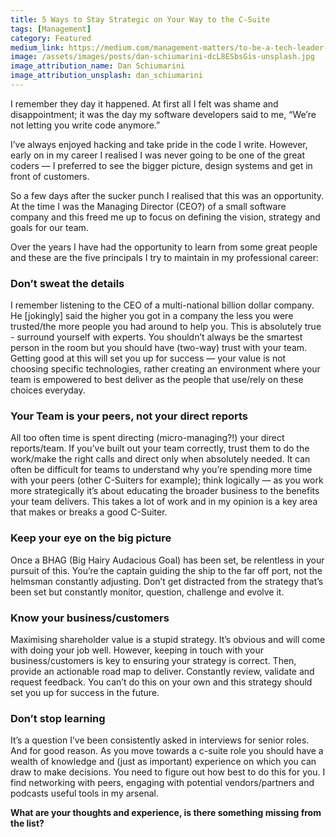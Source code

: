 ```yaml
---
title: 5 Ways to Stay Strategic on Your Way to the C-Suite
tags: [Management]
category: Featured
medium_link: https://medium.com/management-matters/to-be-a-tech-leader-kill-the-tech-talk-bd85b6723d52
image: /assets/images/posts/dan-schiumarini-dcL8ESbsGis-unsplash.jpg
image_attribution_name: Dan Schiumarini
image_attribution_unsplash: dan_schiumarini
---
```

I remember they day it happened. At first all I felt was shame and disappointment; it was the day my software developers said to me, “We’re not letting you write code anymore.”
<!-- readmore -->
I’ve always enjoyed hacking and take pride in the code I write. However, early on in my career I realised I was never going to be one of the great coders — I preferred to see the bigger picture, design systems and get in front of customers.

So a few days after the sucker punch I realised that this was an opportunity. At the time I was the Managing Director (CEO?) of a small software company and this freed me up to focus on defining the vision, strategy and goals for our team.

Over the years I have had the opportunity to learn from some great people and these are the five principals I try to maintain in my professional career:

### Don’t sweat the details

I remember listening to the CEO of a multi-national billion dollar company. He [jokingly] said the higher you got in a company the less you were trusted/the more people you had around to help you. This is absolutely true - surround yourself with experts. You shouldn’t always be the smartest person in the room but you should have (two-way) trust with your team. Getting good at this will set you up for success — your value is not choosing specific technologies, rather creating an environment where your team is empowered to best deliver as the people that use/rely on these choices everyday.

### Your Team is your peers, not your direct reports

All too often time is spent directing (micro-managing?!) your direct reports/team. If you’ve built out your team correctly, trust them to do the work/make the right calls and direct only when absolutely needed. It can often be difficult for teams to understand why you’re spending more time with your peers (other C-Suiters for example); think logically — as you work more strategically it’s about educating the broader business to the benefits your team delivers. This takes a lot of work and in my opinion is a key area that makes or breaks a good C-Suiter.

### Keep your eye on the big picture

Once a BHAG (Big Hairy Audacious Goal) has been set, be relentless in your pursuit of this. You’re the captain guiding the ship to the far off port, not the helmsman constantly adjusting. Don’t get distracted from the strategy that’s been set but constantly monitor, question, challenge and evolve it.

### Know your business/customers

Maximising shareholder value is a stupid strategy. It’s obvious and will come with doing your job well. However, keeping in touch with your business/customers is key to ensuring your strategy is correct. Then, provide an actionable road map to deliver. Constantly review, validate and request feedback. You can’t do this on your own and this strategy should set you up for success in the future.

### Don’t stop learning

It’s a question I’ve been consistently asked in interviews for senior roles. And for good reason. As you move towards a c-suite role you should have a wealth of knowledge and (just as important) experience on which you can draw to make decisions. You need to figure out how best to do this for you. I find networking with peers, engaging with potential vendors/partners and podcasts useful tools in my arsenal.

**What are your thoughts and experience, is there something missing from the list?**
